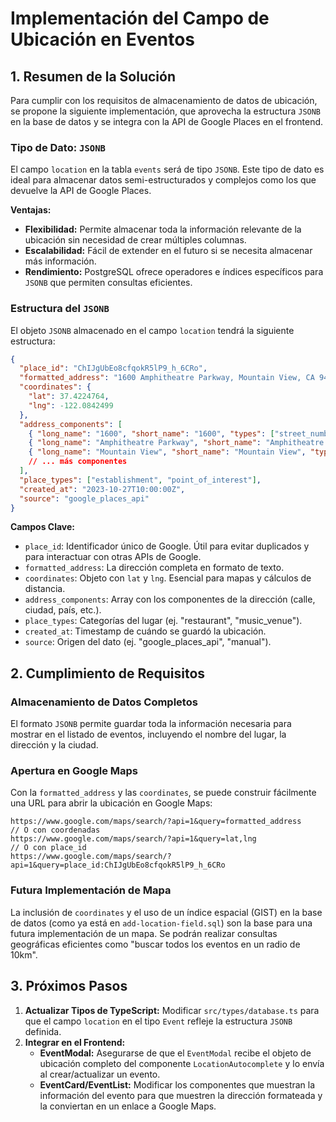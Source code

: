 # Implementación del Campo de Ubicación en Eventos

## 1. Resumen de la Solución

Para cumplir con los requisitos de almacenamiento de datos de ubicación, se propone la siguiente implementación, que aprovecha la estructura `JSONB` en la base de datos y se integra con la API de Google Places en el frontend.

### Tipo de Dato: `JSONB`

El campo `location` en la tabla `events` será de tipo `JSONB`. Este tipo de dato es ideal para almacenar datos semi-estructurados y complejos como los que devuelve la API de Google Places.

**Ventajas:**
- **Flexibilidad:** Permite almacenar toda la información relevante de la ubicación sin necesidad de crear múltiples columnas.
- **Escalabilidad:** Fácil de extender en el futuro si se necesita almacenar más información.
- **Rendimiento:** PostgreSQL ofrece operadores e índices específicos para `JSONB` que permiten consultas eficientes.

### Estructura del `JSONB`

El objeto `JSONB` almacenado en el campo `location` tendrá la siguiente estructura:

```json
{
  "place_id": "ChIJgUbEo8cfqokR5lP9_h_6CRo",
  "formatted_address": "1600 Amphitheatre Parkway, Mountain View, CA 94043, USA",
  "coordinates": {
    "lat": 37.4224764,
    "lng": -122.0842499
  },
  "address_components": [
    { "long_name": "1600", "short_name": "1600", "types": ["street_number"] },
    { "long_name": "Amphitheatre Parkway", "short_name": "Amphitheatre Pkwy", "types": ["route"] },
    { "long_name": "Mountain View", "short_name": "Mountain View", "types": ["locality", "political"] },
    // ... más componentes
  ],
  "place_types": ["establishment", "point_of_interest"],
  "created_at": "2023-10-27T10:00:00Z",
  "source": "google_places_api"
}
```

**Campos Clave:**
- `place_id`: Identificador único de Google. Útil para evitar duplicados y para interactuar con otras APIs de Google.
- `formatted_address`: La dirección completa en formato de texto.
- `coordinates`: Objeto con `lat` y `lng`. Esencial para mapas y cálculos de distancia.
- `address_components`: Array con los componentes de la dirección (calle, ciudad, país, etc.).
- `place_types`: Categorías del lugar (ej. "restaurant", "music_venue").
- `created_at`: Timestamp de cuándo se guardó la ubicación.
- `source`: Origen del dato (ej. "google_places_api", "manual").

## 2. Cumplimiento de Requisitos

### Almacenamiento de Datos Completos
El formato `JSONB` permite guardar toda la información necesaria para mostrar en el listado de eventos, incluyendo el nombre del lugar, la dirección y la ciudad.

### Apertura en Google Maps
Con la `formatted_address` y las `coordinates`, se puede construir fácilmente una URL para abrir la ubicación en Google Maps:

```
https://www.google.com/maps/search/?api=1&query=formatted_address
// O con coordenadas
https://www.google.com/maps/search/?api=1&query=lat,lng
// O con place_id
https://www.google.com/maps/search/?api=1&query=place_id:ChIJgUbEo8cfqokR5lP9_h_6CRo
```

### Futura Implementación de Mapa
La inclusión de `coordinates` y el uso de un índice espacial (GIST) en la base de datos (como ya está en `add-location-field.sql`) son la base para una futura implementación de un mapa. Se podrán realizar consultas geográficas eficientes como "buscar todos los eventos en un radio de 10km".

## 3. Próximos Pasos

1.  **Actualizar Tipos de TypeScript:** Modificar `src/types/database.ts` para que el campo `location` en el tipo `Event` refleje la estructura `JSONB` definida.
2.  **Integrar en el Frontend:**
    -   **EventModal:** Asegurarse de que el `EventModal` recibe el objeto de ubicación completo del componente `LocationAutocomplete` y lo envía al crear/actualizar un evento.
    -   **EventCard/EventList:** Modificar los componentes que muestran la información del evento para que muestren la dirección formateada y la conviertan en un enlace a Google Maps.
